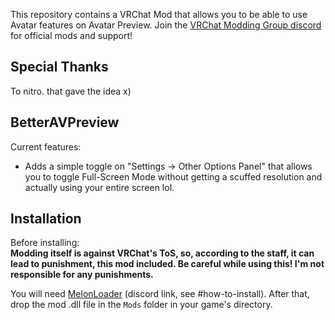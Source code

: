 This repository contains a VRChat Mod that allows you to be able to use Avatar features on Avatar Preview. 
Join the [VRChat Modding Group discord](https://discord.gg/rCqKSvR) for official mods and support!

## Special Thanks
To nitro. that gave the idea x)

## BetterAVPreview
Current features:
- Adds a simple toggle on "Settings -> Other Options Panel" that allows you to toggle Full-Screen Mode without getting a scuffed resolution and actually using your entire screen lol.

## Installation
Before installing:  
**Modding itself is against VRChat's ToS, so, according to the staff, it can lead to punishment, this mod included. Be careful while using this! I'm not responsible for any punishments.**

You will need [MelonLoader](https://discord.gg/2Wn3N2P) (discord link, see \#how-to-install).
After that, drop the mod .dll file in the `Mods` folder in your game's directory.